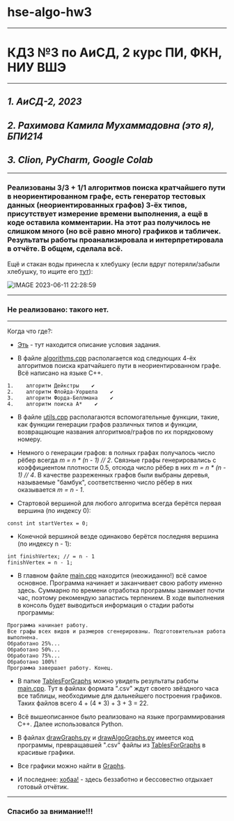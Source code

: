 # hse-algo-hw3
---
# КДЗ №3 по АиСД, 2 курс ПИ, ФКН, НИУ ВШЭ
---

## *1. АиСД-2, 2023*
## *2. Рахимова Камила Мухаммадовна (это я), БПИ214*
## *3. Clion, PyCharm, Google Colab*
---
### Реализованы 3/3 + 1/1 алгоритмов поиска кратчайшего пути в неориентированном графе, есть генератор тестовых данных (неориентированных графов) 3-ёх типов, присутствует измерение времени выполнения, а ещё в коде оставила комментарии. На этот раз получилось не слишком много (но всё равно много) графиков и табличек. Результаты работы проанализировала и интерпретировала в отчёте. В общем, сделала всё.
Ещё и стакан воды принесла к хлебушку (если вдруг потеряли/забыли хлебушку, то ищите его [тут](https://github.com/kamilarakhimova/hse-algo-hw2)):

![IMAGE 2023-06-11 22:28:59](https://github.com/kamilarakhimova/hse-algo-hw3/assets/58568615/4baf40f6-02fd-47e0-b7ac-6be1793e37ab)



---

### Не реализовано: такого нет.
---

Когда что где?:
- [Эть](https://github.com/kamilarakhimova/hse-algo-hw3/blob/main/Условие%20КДЗ%20№3.pdf) - тут находится описание условия задания.

- В файле [algorithms.cpp](https://github.com/kamilarakhimova/hse-algo-hw3/blob/main/algorithms.cpp) располагается код следующих 4-ёх алгоритмов поиска кратчайшего пути в неориентированном графе. Всё написано на языке C++.

```
1.    алгоритм Дейкстры    ✔ 
2.    алгоритм Флойда-Уоршела    ✔ 
3.    алгоритм Форда-Беллмана    ✔ 
4.    алгоритм поиска A*    ✔
```

- В файле [utils.cpp](https://github.com/kamilarakhimova/hse-algo-hw3/blob/main/utils.cpp) располагаются вспомогательные функции, такие, как функции генерации графов различных типов и функции, возвращающие названия алгоритмов/графов по их порядковому номеру.

- Немного о генерации графов: в полных графах получалось число рёбер всегда _m = n * (n - 1) // 2_. Связные графы генерировались с коэффициентом плотности 0.5, отсюда число рёбер в них _m = n * (n - 1) // 4_. В качестве разреженных графов были выбраны деревья, называемые "бамбук", соответственно число рёбер в них оказывается _m = n - 1_.

- Стартовой вершиной для любого алгоритма всегда берётся первая вершина (по индексу 0):

```
const int startVertex = 0;
```

- Конечной вершиной везде одинаково берётся последняя вершина (по индексу n - 1):

```
int finishVertex; // = n - 1
finishVertex = n - 1;
```

- В главном файле [main.cpp](https://github.com/kamilarakhimova/hse-algo-hw3/blob/main/main.cpp) находится (неожиданно!) всё самое основное. Программа начинает и заканчивает свою работу именно здесь. Суммарно по времени отработка программы занимает почти час, поэтому рекомендую запастись терпением. В ходе выполнения в консоль будет выводиться информация о стадии работы программы:

```
Программа начинает работу.
Все графы всех видов и размеров сгенерированы. Подготовительная работа выполнена.
Обработано 25%...
Обработано 50%...
Обработано 75%...
Обработано 100%!
Программа завершает работу. Конец.
```

- В папке [TablesForGraphs](https://github.com/kamilarakhimova/hse-algo-hw3/blob/main/TablesForGraphs) можно увидеть результаты работы [main.cpp](https://github.com/kamilarakhimova/hse-algo-hw3/blob/main/main.cpp). Тут в файлах формата ".csv" ждут своего звёздного часа все таблицы, необходимые для дальнейшего построения графиков. Таких файлов всего 4 + (4 * 3) + 3 + 3 = 22.

- Всё вышеописанное было реализовано на языке программирования C++. Далее использовался Python.

- В файлах [drawGraphs.py](https://github.com/kamilarakhimova/hse-algo-hw3/blob/main/drawGraphs.py) и [drawAlgoGraphs.py](https://github.com/kamilarakhimova/hse-algo-hw3/blob/main/drawAlgoGraphs.py) имеется код программы, превращавшей ".csv" файлы из [TablesForGraphs](https://github.com/kamilarakhimova/hse-algo-hw3/blob/main/TablesForGraphs) в красивые графики.

- Все графики можно найти в [Graphs](https://github.com/kamilarakhimova/hse-algo-hw3/blob/main/Graphs).

- И последнее: [хобаа!](https://github.com/kamilarakhimova/hse-algo-hw3/blob/main/Отчёт.md) - здесь беззаботно и бессовестно отдыхает готовый отчётик.

---

### Спасибо за внимание!!!
